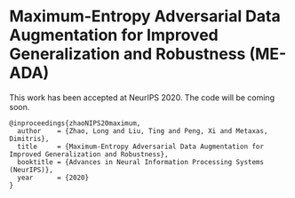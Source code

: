 # Maximum-Entropy Adversarial Data Augmentation for Improved Generalization and Robustness (ME-ADA)
This work has been accepted at NeurIPS 2020. The code will be coming soon.

```
@inproceedings{zhaoNIPS20maximum,
  author    = {Zhao, Long and Liu, Ting and Peng, Xi and Metaxas, Dimitris},
  title     = {Maximum-Entropy Adversarial Data Augmentation for Improved Generalization and Robustness},
  booktitle = {Advances in Neural Information Processing Systems (NeurIPS)},
  year      = {2020}
}
```
